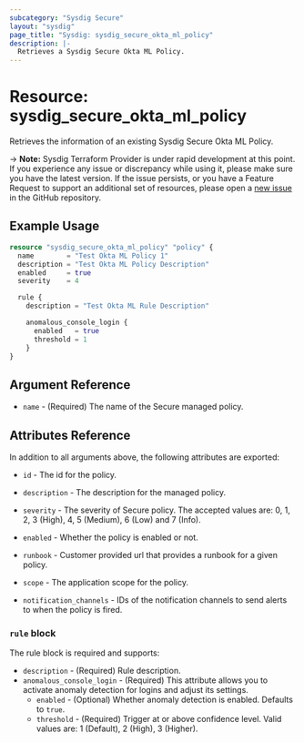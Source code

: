 ```yaml
---
subcategory: "Sysdig Secure"
layout: "sysdig"
page_title: "Sysdig: sysdig_secure_okta_ml_policy"
description: |-
  Retrieves a Sysdig Secure Okta ML Policy.
---
```


# Resource: sysdig_secure_okta_ml_policy

Retrieves the information of an existing Sysdig Secure Okta ML Policy.

-> **Note:** Sysdig Terraform Provider is under rapid development at this point. If you experience any issue or discrepancy while using it, please make sure you have the latest version. If the issue persists, or you have a Feature Request to support an additional set of resources, please open a [new issue](https://github.com/sysdiglabs/terraform-provider-sysdig/issues/new) in the GitHub repository.

## Example Usage

```terraform
resource "sysdig_secure_okta_ml_policy" "policy" {
  name        = "Test Okta ML Policy 1"
  description = "Test Okta ML Policy Description"
  enabled     = true
  severity    = 4

  rule {
    description = "Test Okta ML Rule Description"

    anomalous_console_login {
      enabled   = true
      threshold = 1
    }
}
```

## Argument Reference

* `name` - (Required) The name of the Secure managed policy.

## Attributes Reference

In addition to all arguments above, the following attributes are exported:

* `id` - The id for the policy.

* `description` - The description for the managed policy.

* `severity` -  The severity of Secure policy. The accepted values
    are: 0, 1, 2, 3 (High), 4, 5 (Medium), 6 (Low) and 7 (Info).

* `enabled` - Whether the policy is enabled or not.

* `runbook` - Customer provided url that provides a runbook for a given policy.

* `scope` - The application scope for the policy.

* `notification_channels` - IDs of the notification channels to send alerts to
    when the policy is fired.

### `rule` block

The rule block is required and supports:

* `description` - (Required) Rule description.
* `anomalous_console_login` - (Required) This attribute allows you to activate anomaly detection for logins and adjust its settings.
    * `enabled` - (Optional) Whether anomaly detection is enabled. Defaults to `true`.
    * `threshold` - (Required) Trigger at or above confidence level. Valid values are: 1 (Default), 2 (High), 3 (Higher).
